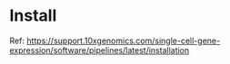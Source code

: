 # Install
Ref: https://support.10xgenomics.com/single-cell-gene-expression/software/pipelines/latest/installation
